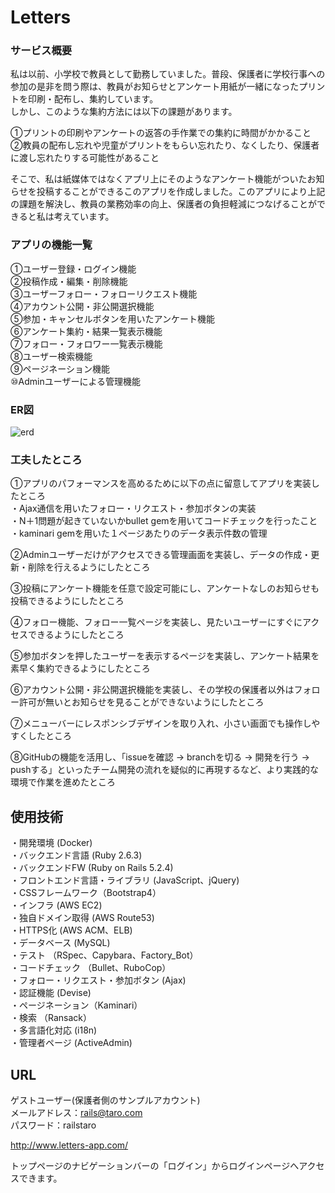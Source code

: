# Letters

### サービス概要
私は以前、小学校で教員として勤務していました。普段、保護者に学校行事への参加の是非を問う際は、教員がお知らせとアンケート用紙が一緒になったプリントを印刷・配布し、集約しています。  
しかし、このような集約方法には以下の課題があります。  

①プリントの印刷やアンケートの返答の手作業での集約に時間がかかること  
②教員の配布し忘れや児童がプリントをもらい忘れたり、なくしたり、保護者に渡し忘れたりする可能性があること  

そこで、私は紙媒体ではなくアプリ上にそのようなアンケート機能がついたお知らせを投稿することができるこのアプリを作成しました。このアプリにより上記の課題を解決し、教員の業務効率の向上、保護者の負担軽減につなげることができると私は考えています。  

### アプリの機能一覧  
①ユーザー登録・ログイン機能  
②投稿作成・編集・削除機能  
③ユーザーフォロー・フォローリクエスト機能  
④アカウント公開・非公開選択機能  
⑤参加・キャンセルボタンを用いたアンケート機能  
⑥アンケート集約・結果一覧表示機能  
⑦フォロー・フォロワー一覧表示機能  
⑧ユーザー検索機能  
⑨ページネーション機能  
⑩Adminユーザーによる管理機能  
  
  
### ER図  
![erd](https://user-images.githubusercontent.com/72738659/108820084-02433000-75ff-11eb-81d0-a5c72c48b95d.png)
  
  
### 工夫したところ
①アプリのパフォーマンスを高めるために以下の点に留意してアプリを実装したところ  
・Ajax通信を用いたフォロー・リクエスト・参加ボタンの実装  
・N＋1問題が起きていないかbullet gemを用いてコードチェックを行ったこと  
・kaminari gemを用いた１ページあたりのデータ表示件数の管理  
  
②Adminユーザーだけがアクセスできる管理画面を実装し、データの作成・更新・削除を行えるようにしたところ  

③投稿にアンケート機能を任意で設定可能にし、アンケートなしのお知らせも投稿できるようにしたところ  
  
④フォロー機能、フォロー一覧ページを実装し、見たいユーザーにすぐにアクセスできるようにしたところ  
  
⑤参加ボタンを押したユーザーを表示するページを実装し、アンケート結果を素早く集約できるようにしたところ  
  
⑥アカウント公開・非公開選択機能を実装し、その学校の保護者以外はフォロー許可が無いとお知らせを見ることができないようにしたところ  
  
⑦メニューバーにレスポンシブデザインを取り入れ、小さい画面でも操作しやすくしたところ  
  
⑧GitHubの機能を活用し、「issueを確認 -> branchを切る -> 開発を行う -> pushする」といったチーム開発の流れを疑似的に再現するなど、より実践的な環境で作業を進めたところ  
  
  
## 使用技術　
・開発環境 (Docker)  
・バックエンド言語 (Ruby 2.6.3)  
・バックエンドFW (Ruby on Rails 5.2.4)  
・フロントエンド言語・ライブラリ (JavaScript、jQuery)  
・CSSフレームワーク（Bootstrap4）  
・インフラ (AWS EC2)  
・独自ドメイン取得 (AWS Route53)  
・HTTPS化 (AWS ACM、ELB)  
・データベース (MySQL)  
・テスト （RSpec、Capybara、Factory_Bot）  
・コードチェック （Bullet、RuboCop）  
・フォロー・リクエスト・参加ボタン (Ajax)  
・認証機能 (Devise)  
・ページネーション（Kaminari）  
・検索 （Ransack）  
・多言語化対応 (i18n)   
・管理者ページ (ActiveAdmin)  


## URL  
ゲストユーザー(保護者側のサンプルアカウント)  
メールアドレス：rails@taro.com  
パスワード：railstaro  
  
http://www.letters-app.com/  
  
トップページのナビゲーションバーの「ログイン」からログインページへアクセスできます。  
